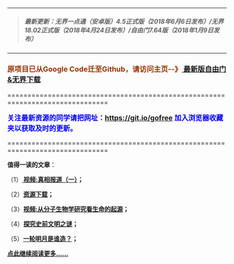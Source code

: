 ***
>##### 最新更新：无界一点通（安卓版）4.5正式版（2018年6月6日发布）/无界18.02正式版（2018年4月24日发布）/自由门7.64版（2018年1月9日发布）
***

<h3><font color="#993300"> 原项目已从Google Code迁至Github，请访问主页--》<a href="https://github.com/sglfree/freesky/wiki/%E8%87%AA%E7%94%B1%E9%97%A8%E6%9C%80%E6%96%B0%E7%89%88%E4%B8%8B%E8%BD%BD-%E6%97%A0%E7%95%8C%E6%B5%8F%E8%A7%88%E6%9C%80%E6%96%B0%E6%AD%A3%E5%BC%8F%E7%89%88%E4%B8%8B%E8%BD%BD-%E7%BF%BB%E5%A2%99%E8%BD%AF%E4%BB%B6%E4%B8%8B%E8%BD%BD" target="_blank"> 最新版自由门&无界下载</a></font></h3>
<p>===============================================================================</p>
<font color="blue" size="3"><strong>关注最新资源的同学请把网址：<font color="#993300"><a href="https://git.io/gofree" target="_blank">https://git.io/gofree</a> </font>加入浏览器收藏夹以获取及时的更新。</strong></font>
<p>===============================================================================</p>
<p><strong>值得一读的文章</strong>：</p>
<p>（1）<strong><a href="http://freeskyf.gofree.ogbind.info/forum.php?h=b1" target="_blank"> 视频:真相报道（一）</a>；</strong></p>
<p>（2）<strong><a href="http://freeskyf.gofree.ogbind.info/forum.php?h=a4" target="_blank">资源下载</a>；</strong></p>
<p>（3）<strong><a href="http://freeskyf.gofree.ogbind.info/forum.php?h=b3" target="_blank">视频:从分子生物学研究看生命的起源</a>；</strong></p>
<p>（4）<strong><a href="http://freeskyf.gofree.ogbind.info/forum.php?h=b4" target="_blank">探究史前文明之谜</a>；</strong></p>
<p>（5）<strong><a href="http://freeskyf.gofree.ogbind.info/forum.php?h=b6" target="_blank">一轮明月是谁造？</a>；</strong></p>
<p><strong><a href="http://freeskyf.gofree.ogbind.info/forum.php?h=b7" target="_blank">点此继续阅读更多……</a></strong></p>

